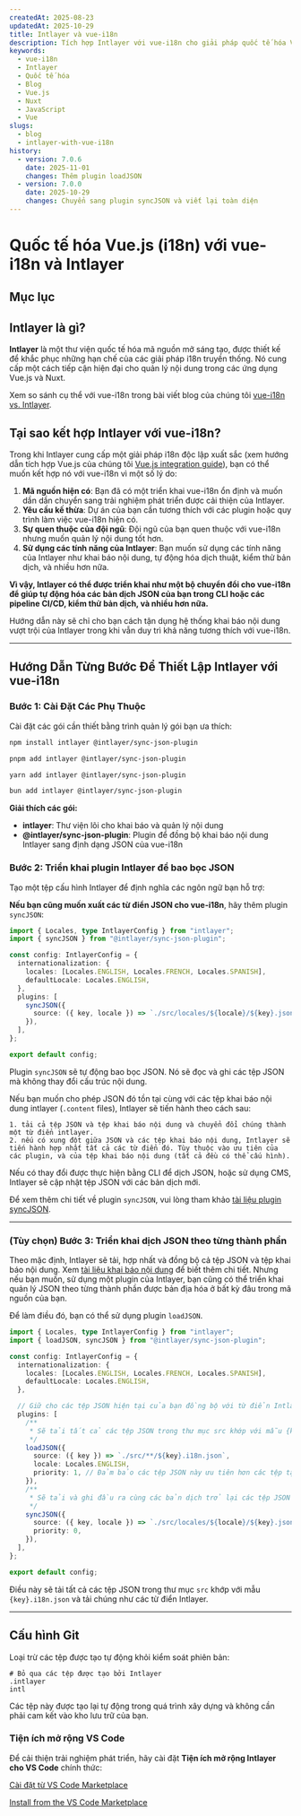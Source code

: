 ```yaml
---
createdAt: 2025-08-23
updatedAt: 2025-10-29
title: Intlayer và vue-i18n
description: Tích hợp Intlayer với vue-i18n cho giải pháp quốc tế hóa Vue.js toàn diện
keywords:
  - vue-i18n
  - Intlayer
  - Quốc tế hóa
  - Blog
  - Vue.js
  - Nuxt
  - JavaScript
  - Vue
slugs:
  - blog
  - intlayer-with-vue-i18n
history:
  - version: 7.0.6
    date: 2025-11-01
    changes: Thêm plugin loadJSON
  - version: 7.0.0
    date: 2025-10-29
    changes: Chuyển sang plugin syncJSON và viết lại toàn diện
---
```


# Quốc tế hóa Vue.js (i18n) với vue-i18n và Intlayer

## Mục lục

<TOC/>

## Intlayer là gì?

**Intlayer** là một thư viện quốc tế hóa mã nguồn mở sáng tạo, được thiết kế để khắc phục những hạn chế của các giải pháp i18n truyền thống. Nó cung cấp một cách tiếp cận hiện đại cho quản lý nội dung trong các ứng dụng Vue.js và Nuxt.

Xem so sánh cụ thể với vue-i18n trong bài viết blog của chúng tôi [vue-i18n vs. Intlayer](https://github.com/aymericzip/intlayer/blob/main/docs/blog/vi/vue-i18n_vs_intlayer.md).

## Tại sao kết hợp Intlayer với vue-i18n?

Trong khi Intlayer cung cấp một giải pháp i18n độc lập xuất sắc (xem hướng dẫn tích hợp Vue.js của chúng tôi [Vue.js integration guide](https://github.com/aymericzip/intlayer/blob/main/docs/docs/vi/intlayer_with_vite+vue.md)), bạn có thể muốn kết hợp nó với vue-i18n vì một số lý do:

1. **Mã nguồn hiện có**: Bạn đã có một triển khai vue-i18n ổn định và muốn dần dần chuyển sang trải nghiệm phát triển được cải thiện của Intlayer.
2. **Yêu cầu kế thừa**: Dự án của bạn cần tương thích với các plugin hoặc quy trình làm việc vue-i18n hiện có.
3. **Sự quen thuộc của đội ngũ**: Đội ngũ của bạn quen thuộc với vue-i18n nhưng muốn quản lý nội dung tốt hơn.
4. **Sử dụng các tính năng của Intlayer**: Bạn muốn sử dụng các tính năng của Intlayer như khai báo nội dung, tự động hóa dịch thuật, kiểm thử bản dịch, và nhiều hơn nữa.

**Vì vậy, Intlayer có thể được triển khai như một bộ chuyển đổi cho vue-i18n để giúp tự động hóa các bản dịch JSON của bạn trong CLI hoặc các pipeline CI/CD, kiểm thử bản dịch, và nhiều hơn nữa.**

Hướng dẫn này sẽ chỉ cho bạn cách tận dụng hệ thống khai báo nội dung vượt trội của Intlayer trong khi vẫn duy trì khả năng tương thích với vue-i18n.

---

## Hướng Dẫn Từng Bước Để Thiết Lập Intlayer với vue-i18n

### Bước 1: Cài Đặt Các Phụ Thuộc

Cài đặt các gói cần thiết bằng trình quản lý gói bạn ưa thích:

```bash packageManager="npm"
npm install intlayer @intlayer/sync-json-plugin
```

```bash packageManager="pnpm"
pnpm add intlayer @intlayer/sync-json-plugin
```

```bash packageManager="yarn"
yarn add intlayer @intlayer/sync-json-plugin
```

```bash packageManager="bun"
bun add intlayer @intlayer/sync-json-plugin
```

**Giải thích các gói:**

- **intlayer**: Thư viện lõi cho khai báo và quản lý nội dung
- **@intlayer/sync-json-plugin**: Plugin để đồng bộ khai báo nội dung Intlayer sang định dạng JSON của vue-i18n

### Bước 2: Triển khai plugin Intlayer để bao bọc JSON

Tạo một tệp cấu hình Intlayer để định nghĩa các ngôn ngữ bạn hỗ trợ:

**Nếu bạn cũng muốn xuất các từ điển JSON cho vue-i18n**, hãy thêm plugin `syncJSON`:

```typescript fileName="intlayer.config.ts"
import { Locales, type IntlayerConfig } from "intlayer";
import { syncJSON } from "@intlayer/sync-json-plugin";

const config: IntlayerConfig = {
  internationalization: {
    locales: [Locales.ENGLISH, Locales.FRENCH, Locales.SPANISH],
    defaultLocale: Locales.ENGLISH,
  },
  plugins: [
    syncJSON({
      source: ({ key, locale }) => `./src/locales/${locale}/${key}.json`,
    }),
  ],
};

export default config;
```

Plugin `syncJSON` sẽ tự động bao bọc JSON. Nó sẽ đọc và ghi các tệp JSON mà không thay đổi cấu trúc nội dung.

Nếu bạn muốn cho phép JSON đó tồn tại cùng với các tệp khai báo nội dung intlayer (`.content` files), Intlayer sẽ tiến hành theo cách sau:

    1. tải cả tệp JSON và tệp khai báo nội dung và chuyển đổi chúng thành một từ điển intlayer.
    2. nếu có xung đột giữa JSON và các tệp khai báo nội dung, Intlayer sẽ tiến hành hợp nhất tất cả các từ điển đó. Tùy thuộc vào ưu tiên của các plugin, và của tệp khai báo nội dung (tất cả đều có thể cấu hình).

Nếu có thay đổi được thực hiện bằng CLI để dịch JSON, hoặc sử dụng CMS, Intlayer sẽ cập nhật tệp JSON với các bản dịch mới.

Để xem thêm chi tiết về plugin `syncJSON`, vui lòng tham khảo [tài liệu plugin syncJSON](https://github.com/aymericzip/intlayer/blob/main/docs/docs/vi/plugins/sync-json.md).

---

### (Tùy chọn) Bước 3: Triển khai dịch JSON theo từng thành phần

Theo mặc định, Intlayer sẽ tải, hợp nhất và đồng bộ cả tệp JSON và tệp khai báo nội dung. Xem [tài liệu khai báo nội dung](https://github.com/aymericzip/intlayer/blob/main/docs/docs/vi/dictionary/content_file.md) để biết thêm chi tiết. Nhưng nếu bạn muốn, sử dụng một plugin của Intlayer, bạn cũng có thể triển khai quản lý JSON theo từng thành phần được bản địa hóa ở bất kỳ đâu trong mã nguồn của bạn.

Để làm điều đó, bạn có thể sử dụng plugin `loadJSON`.

```ts fileName="intlayer.config.ts"
import { Locales, type IntlayerConfig } from "intlayer";
import { loadJSON, syncJSON } from "@intlayer/sync-json-plugin";

const config: IntlayerConfig = {
  internationalization: {
    locales: [Locales.ENGLISH, Locales.FRENCH, Locales.SPANISH],
    defaultLocale: Locales.ENGLISH,
  },

  // Giữ cho các tệp JSON hiện tại của bạn đồng bộ với từ điển Intlayer
  plugins: [
    /**
     * Sẽ tải tất cả các tệp JSON trong thư mục src khớp với mẫu {key}.i18n.json
     */
    loadJSON({
      source: ({ key }) => `./src/**/${key}.i18n.json`,
      locale: Locales.ENGLISH,
      priority: 1, // Đảm bảo các tệp JSON này ưu tiên hơn các tệp tại `./locales/en/${key}.json`
    }),
    /**
     * Sẽ tải và ghi đầu ra cùng các bản dịch trở lại các tệp JSON trong thư mục locales
     */
    syncJSON({
      source: ({ key, locale }) => `./src/locales/${locale}/${key}.json`,
      priority: 0,
    }),
  ],
};

export default config;
```

Điều này sẽ tải tất cả các tệp JSON trong thư mục `src` khớp với mẫu `{key}.i18n.json` và tải chúng như các từ điển Intlayer.

---

## Cấu hình Git

Loại trừ các tệp được tạo tự động khỏi kiểm soát phiên bản:

```plaintext fileName=".gitignore"
# Bỏ qua các tệp được tạo bởi Intlayer
.intlayer
intl
```

Các tệp này được tạo lại tự động trong quá trình xây dựng và không cần phải cam kết vào kho lưu trữ của bạn.

### Tiện ích mở rộng VS Code

Để cải thiện trải nghiệm phát triển, hãy cài đặt **Tiện ích mở rộng Intlayer cho VS Code** chính thức:

[Cài đặt từ VS Code Marketplace](https://marketplace.visualstudio.com/items?itemName=intlayer.intlayer-vs-code-extension)

[Install from the VS Code Marketplace](https://marketplace.visualstudio.com/items?itemName=intlayer.intlayer-vs-code-extension)
